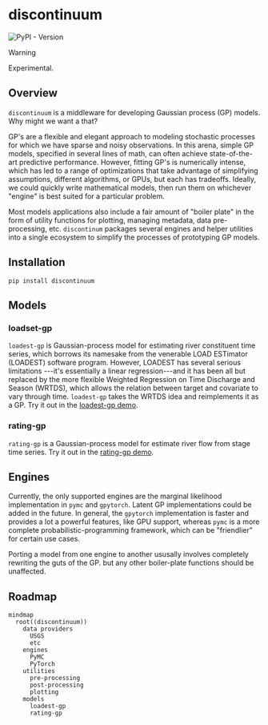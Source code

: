 # discontinuum

![PyPI - Version](https://img.shields.io/pypi/v/discontinuum)

> [!WARNING]  
> Experimental.

## Overview
`discontinuum` is a middleware for developing Gaussian process (GP) models.
Why might we want a that?

GP's are a flexible and elegant approach to modeling stochastic processes
for which we have sparse and noisy observations.
In this arena, simple GP models, specified in several lines of math,
can often achieve state-of-the-art predictive performance.
However, fitting GP's is numerically intense, which has led to a range of optimizations that take advantage of simplifying assumptions,
different algorithms, or GPUs, but each has tradeoffs.
Ideally, we could quickly write mathematical models, then run them on whichever
"engine" is best suited for a particular problem.

Most models applications also include a fair amount of "boiler plate" 
in the form of utility functions for plotting, managing metadata, data pre-processing, etc.
`discontinum` packages several engines and helper utilities into a single ecosystem
to simplify the processes of prototyping GP models.

## Installation
```
pip install discontinuum
```

## Models

### loadset-gp
`loadest-gp` is Gaussian-process model for estimating river constituent time series,
which borrows its namesake from the venerable LOAD ESTimator (LOADEST) software program.
However, LOADEST has several serious limitations
---it's essentially a linear regression---and it has been all but replaced by
the more flexible Weighted Regression on Time Discharge and Season (WRTDS),
which allows the relation between target and covariate to vary through time.
`loadest-gp` takes the WRTDS idea and reimplements it as a GP.
Try it out in the [loadest-gp demo](https://github.com/thodson-usgs/discontinuum/blob/main/notebooks/loadest-gp-demo.ipynb).

### rating-gp
`rating-gp` is a Gaussian-process model for estimate river flow from stage time series.
Try it out in the [rating-gp demo](https://github.com/thodson-usgs/discontinuum/blob/main/notebooks/rating-gp-demo.ipynb).

## Engines
Currently, the only supported engines are the marginal likelihood implementation in `pymc` and `gpytorch`.
Latent GP implementations could be added in the future.
In general, the `gpytorch` implementation is faster and provides a lot a powerful features,
like GPU support, whereas `pymc` is a more complete probabilistic-programming framework,
which can be "friendlier" for certain use cases.

Porting a model from one engine to another ususally involves completely rewriting the guts of the GP.
but any other boiler-plate functions should be unaffected.


## Roadmap
```mermaid
mindmap
  root((discontinuum))
    data providers
      USGS
      etc
    engines
      PyMC
      PyTorch
    utilities
      pre-processing
      post-processing
      plotting
    models
      loadest-gp
      rating-gp
```
